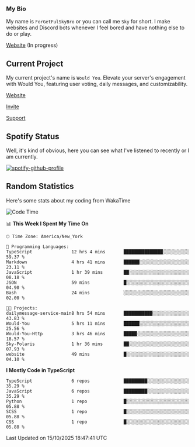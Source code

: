 ### My Bio 

My name is `ForGetFulSkyBro` or you can call me `Sky` for short. I make websites and Discord bots whenever I feel bored and have nothing else to do or play.

[Website](https://forgetful.vercel.app) (In progress)

## Current Project

My current project's name is `Would You`. Elevate your server's engagement with Would You, featuring user voting, daily messages, and customizability.

[Website](https://wouldyoubot.gg)

[Invite](https://wouldyoubot.gg/invite)

[Support](https://wouldyoubot.gg/discord)

## Spotify Status

Well, it's kind of obvious, here you can see what I've listened to recently or I am currently.

[![spotify-github-profile](https://spotify-github-profile.kittinanx.com/api/view?uid=8fw8wluifdebs12yo4k3j0h6c&cover_image=true&theme=novatorem&show_offline=false&background_color=121212&interchange=false&bar_color=53b14f&bar_color_cover=false)](https://github.com/kittinan/spotify-github-profile)


## Random Statistics

Here's some stats about my coding from WakaTime

<!--START_SECTION:waka-->
![Code Time](http://img.shields.io/badge/Code%20Time-1%2C607%20hrs%2028%20mins-blue)

📊 **This Week I Spent My Time On** 

```text
🕑︎ Time Zone: America/New_York

💬 Programming Languages: 
TypeScript               12 hrs 4 mins       ███████████████░░░░░░░░░░   59.37 % 
Markdown                 4 hrs 41 mins       ██████░░░░░░░░░░░░░░░░░░░   23.11 % 
JavaScript               1 hr 39 mins        ██░░░░░░░░░░░░░░░░░░░░░░░   08.18 % 
JSON                     59 mins             █░░░░░░░░░░░░░░░░░░░░░░░░   04.90 % 
Bash                     24 mins             ░░░░░░░░░░░░░░░░░░░░░░░░░   02.00 % 

🐱‍💻 Projects: 
dailymessage-service-main8 hrs 54 mins       ███████████░░░░░░░░░░░░░░   43.83 % 
Would-You                5 hrs 11 mins       ██████░░░░░░░░░░░░░░░░░░░   25.56 % 
Would-You-Http           3 hrs 46 mins       █████░░░░░░░░░░░░░░░░░░░░   18.57 % 
Sky-Polaris              1 hr 36 mins        ██░░░░░░░░░░░░░░░░░░░░░░░   07.93 % 
website                  49 mins             █░░░░░░░░░░░░░░░░░░░░░░░░   04.10 % 
```

**I Mostly Code in TypeScript** 

```text
TypeScript               6 repos             █████████░░░░░░░░░░░░░░░░   35.29 % 
JavaScript               6 repos             █████████░░░░░░░░░░░░░░░░   35.29 % 
Python                   1 repo              █░░░░░░░░░░░░░░░░░░░░░░░░   05.88 % 
SCSS                     1 repo              █░░░░░░░░░░░░░░░░░░░░░░░░   05.88 % 
CSS                      1 repo              █░░░░░░░░░░░░░░░░░░░░░░░░   05.88 % 
```




 Last Updated on 15/10/2025 18:47:41 UTC
<!--END_SECTION:waka-->

